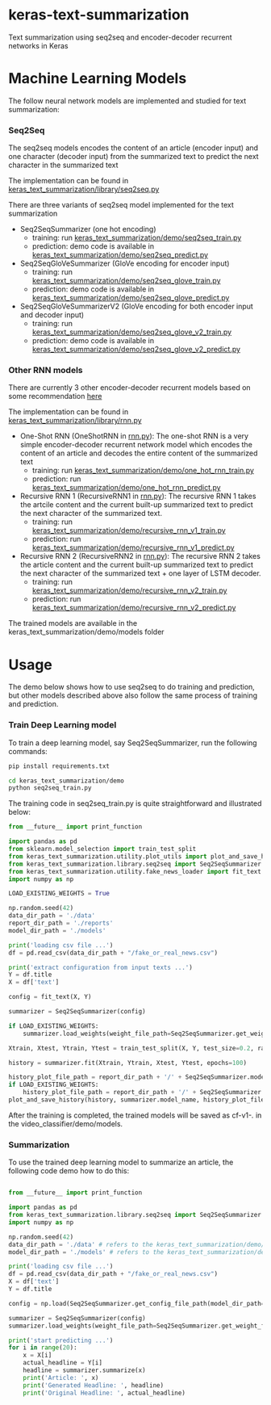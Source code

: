 # keras-text-summarization

Text summarization using seq2seq and encoder-decoder recurrent networks in Keras

# Machine Learning Models

The follow neural network models are implemented and studied for text summarization:

### Seq2Seq

The seq2seq models encodes the content of an article (encoder input) and one character (decoder input) from the summarized text to predict the next character in the summarized text

The implementation can be found in [keras_text_summarization/library/seq2seq.py](keras_text_summarization/library/seq2seq.py)

There are three variants of seq2seq model implemented for the text summarization   
* Seq2SeqSummarizer (one hot encoding)
    * training: run [keras_text_summarization/demo/seq2seq_train.py](keras_text_summarization/demo/seq2seq_train.py ) 
    * prediction: demo code is available in [keras_text_summarization/demo/seq2seq_predict.py](keras_text_summarization/demo/seq2seq_predict.py) 
* Seq2SeqGloVeSummarizer (GloVe encoding for encoder input)
    * training: run [keras_text_summarization/demo/seq2seq_glove_train.py](keras_text_summarization/demo/seq2seq_glove_train.py) 
    * prediction: demo code is available in [keras_text_summarization/demo/seq2seq_glove_predict.py](keras_text_summarization/demo/seq2seq_glove_predict.py) 
* Seq2SeqGloVeSummarizerV2 (GloVe encoding for both encoder input and decoder input)
    * training: run [keras_text_summarization/demo/seq2seq_glove_v2_train.py](keras_text_summarization/demo/seq2seq_glove_v2_train.py)
    * prediction: demo code is available in [keras_text_summarization/demo/seq2seq_glove_v2_predict.py](keras_text_summarization/demo/seq2seq_glove_v2_predict.py) 
    
### Other RNN models

There are currently 3 other encoder-decoder recurrent models based on some recommendation [here](https://machinelearningmastery.com/encoder-decoder-models-text-summarization-keras/)

The implementation can be found in [keras_text_summarization/library/rnn.py](keras_text_summarization/library/rnn.py)

* One-Shot RNN (OneShotRNN in [rnn.py](keras_text_summarization/library/rnn.py)):
The one-shot RNN is a very simple encoder-decoder recurrent network model which encodes the content of an article and decodes the entire content of the summarized text
    * training: run [keras_text_summarization/demo/one_hot_rnn_train.py](keras_text_summarization/demo/one_hot_rnn_train.py)
    * prediction: run [keras_text_summarization/demo/one_hot_rnn_predict.py](keras_text_summarization/demo/one_hot_rnn_predict.py)
* Recursive RNN 1 (RecursiveRNN1 in [rnn.py](keras_text_summarization/library/rnn.py)):
The recursive RNN 1 takes the artcile content and the current built-up summarized text to predict the next character of the summarized text.
    * training: run [keras_text_summarization/demo/recursive_rnn_v1_train.py](keras_text_summarization/demo/recursive_rnn_v1_train.py)
    * prediction: run [keras_text_summarization/demo/recursive_rnn_v1_predict.py](keras_text_summarization/demo/recursive_rnn_v1_predict.py)
* Recursive RNN 2 (RecursiveRNN2 in [rnn.py](keras_text_summarization/library/rnn.py)):
The recursive RNN 2 takes the article content and the current built-up summarized text to predict the next character of the summarized text + one layer of LSTM decoder.
    * training: run [keras_text_summarization/demo/recursive_rnn_v2_train.py](keras_text_summarization/demo/recursive_rnn_v2_train.py)
    * prediction: run [keras_text_summarization/demo/recursive_rnn_v2_predict.py](keras_text_summarization/demo/recursive_rnn_v2_predict.py)

The trained models are available in the keras_text_summarization/demo/models folder 

# Usage

The demo below shows how to use seq2seq to do training and prediction, but other models described above also follow
the same process of training and prediction.

### Train Deep Learning model

To train a deep learning model, say Seq2SeqSummarizer, run the following commands:

```bash
pip install requirements.txt

cd keras_text_summarization/demo
python seq2seq_train.py 
```

The training code in seq2seq_train.py is quite straightforward and illustrated below:

```python
from __future__ import print_function

import pandas as pd
from sklearn.model_selection import train_test_split
from keras_text_summarization.utility.plot_utils import plot_and_save_history
from keras_text_summarization.library.seq2seq import Seq2SeqSummarizer
from keras_text_summarization.utility.fake_news_loader import fit_text
import numpy as np

LOAD_EXISTING_WEIGHTS = True

np.random.seed(42)
data_dir_path = './data'
report_dir_path = './reports'
model_dir_path = './models'

print('loading csv file ...')
df = pd.read_csv(data_dir_path + "/fake_or_real_news.csv")

print('extract configuration from input texts ...')
Y = df.title
X = df['text']

config = fit_text(X, Y)

summarizer = Seq2SeqSummarizer(config)

if LOAD_EXISTING_WEIGHTS:
    summarizer.load_weights(weight_file_path=Seq2SeqSummarizer.get_weight_file_path(model_dir_path=model_dir_path))

Xtrain, Xtest, Ytrain, Ytest = train_test_split(X, Y, test_size=0.2, random_state=42)

history = summarizer.fit(Xtrain, Ytrain, Xtest, Ytest, epochs=100)

history_plot_file_path = report_dir_path + '/' + Seq2SeqSummarizer.model_name + '-history.png'
if LOAD_EXISTING_WEIGHTS:
    history_plot_file_path = report_dir_path + '/' + Seq2SeqSummarizer.model_name + '-history-v' + str(summarizer.version) + '.png'
plot_and_save_history(history, summarizer.model_name, history_plot_file_path, metrics={'loss', 'acc'})
```

After the training is completed, the trained models will be saved as cf-v1-*.* in the video_classifier/demo/models.

### Summarization

To use the trained deep learning model to summarize an article, the following code demo how to do this:

```python

from __future__ import print_function

import pandas as pd
from keras_text_summarization.library.seq2seq import Seq2SeqSummarizer
import numpy as np

np.random.seed(42)
data_dir_path = './data' # refers to the keras_text_summarization/demo/data folder
model_dir_path = './models' # refers to the keras_text_summarization/demo/models folder

print('loading csv file ...')
df = pd.read_csv(data_dir_path + "/fake_or_real_news.csv")
X = df['text']
Y = df.title

config = np.load(Seq2SeqSummarizer.get_config_file_path(model_dir_path=model_dir_path)).item()

summarizer = Seq2SeqSummarizer(config)
summarizer.load_weights(weight_file_path=Seq2SeqSummarizer.get_weight_file_path(model_dir_path=model_dir_path))

print('start predicting ...')
for i in range(20):
    x = X[i]
    actual_headline = Y[i]
    headline = summarizer.summarize(x)
    print('Article: ', x)
    print('Generated Headline: ', headline)
    print('Original Headline: ', actual_headline)
```



